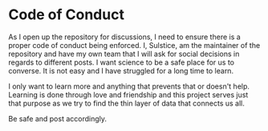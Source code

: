 # Code of Conduct

As I open up the repository for discussions, I need to ensure there is a proper code of conduct being enforced. I, Sulstice, am the maintainer of the repository and
have my own team that I will ask for social decisions in regards to different posts. I want science to be a safe place for us to converse. It is not easy and I have struggled
for a long time to learn. 

I only want to learn more and anything that prevents that or doesn't help. Learning is done through love and friendship and this project serves just that purpose
as we try to find the thin layer of data that connects us all. 

Be safe and post accordingly.
